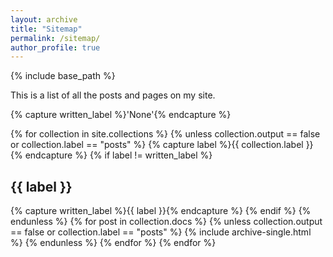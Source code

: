 ```yaml
---
layout: archive
title: "Sitemap"
permalink: /sitemap/
author_profile: true
---
```


{% include base_path %}

This is a list of all the posts and pages on my site. 

<!-- <h2>Pages</h2>
{% for post in site.pages %}
  {% include archive-single.html %}
{% endfor %} -->

<!-- <h2>Posts</h2>
{% for post in site.posts %}
  {% include archive-single.html %}
{% endfor %} -->

{% capture written_label %}'None'{% endcapture %}

{% for collection in site.collections %}
{% unless collection.output == false or collection.label == "posts" %}
  {% capture label %}{{ collection.label }}{% endcapture %}
  {% if label != written_label %}
  <h2>{{ label }}</h2>
  {% capture written_label %}{{ label }}{% endcapture %}
  {% endif %}
{% endunless %}
{% for post in collection.docs %}
  {% unless collection.output == false or collection.label == "posts" %}
  {% include archive-single.html %}
  {% endunless %}
{% endfor %}
{% endfor %}
